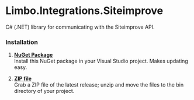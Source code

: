 # Limbo.Integrations.Siteimprove

C# (.NET) library for communicating with the Siteimprove API.

### Installation

1. [**NuGet Package**][NuGetPackage]  
Install this NuGet package in your Visual Studio project. Makes updating easy.

2. [**ZIP file**][GitHubRelease]  
Grab a ZIP file of the latest release; unzip and move the files to the bin directory of your project.

[NuGetPackage]: https://www.nuget.org/packages/Limbo.Integrations.Siteimprove
[GitHubRelease]: https://github.com/limbo-works/Limbo.Integrations.Siteimprove/releases/latest